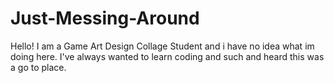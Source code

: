 # Just-Messing-Around

Hello! I am a Game Art Design Collage Student and i have no idea what im doing here. I've always wanted to learn coding and such and heard this was a go to place. 
